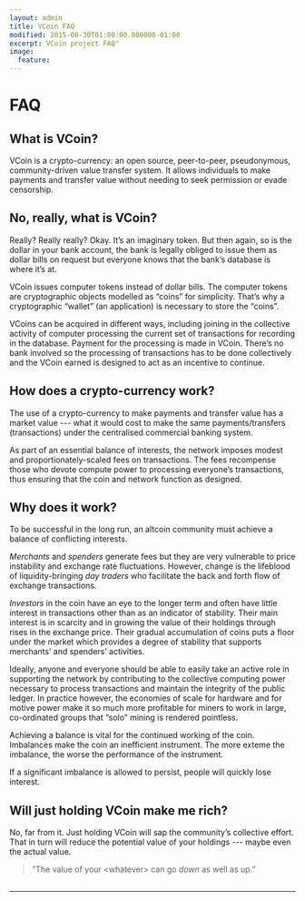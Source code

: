 ```yaml
---
layout: admin
title: VCoin FAQ
modified: 2015-08-30T01:00:00.000000-01:00
excerpt: VCoin project FAQ"
image:
  feature:
---
```


# FAQ

## What is VCoin?
VCoin is a crypto-currency: an open source, peer-to-peer, pseudonymous, community-driven value transfer system. It allows individuals to make payments and transfer value without needing to seek permission or evade censorship.

## No, really, what is VCoin?
Really? Really really? Okay. It’s an imaginary token. But then again, so is the dollar in your bank account, the bank is legally obliged to issue them as dollar bills on request but everyone knows that the bank’s database is where it’s at.

VCoin issues computer tokens instead of dollar bills. The computer tokens are cryptographic objects modelled as “coins” for simplicity. That’s why a cryptographic “wallet” (an application) is necessary to store the “coins”.

VCoins can be acquired in different ways, including joining in the collective activity of computer processing the current set of transactions for recording in the database. Payment for the processing is made in VCoin. There’s no bank involved so the processing of transactions has to be done collectively and the VCoin earned is designed to act as an incentive to continue.

## How does a crypto-currency work?

The use of a crypto-currency to make payments and transfer value has a market value --- what it would cost to make the same payments/transfers (transactions) under the centralised commercial banking system.

As part of an essential balance of interests, the network imposes modest and proportionately-scaled fees on transactions. The fees recompense those who devote compute power to processing everyone’s transactions, thus ensuring that the coin and network function as designed.

## Why does it work?
To be successful in the long run, an altcoin community must achieve a balance of conflicting interests.

*Merchants* and *spenders* generate fees but they are very vulnerable to price instability and exchange rate fluctuations. However, change is the lifeblood of liquidity-bringing *day traders* who facilitate the back and forth flow of exchange transactions.

*Investors* in the coin have an eye to the longer term and often have little interest in transactions other than as an indicator of stability. Their main interest is in scarcity and in growing the value of their holdings through rises in the exchange price. Their gradual accumulation of coins puts a floor under the market which provides a degree of stability that supports merchants’ and spenders’ activities.

Ideally, anyone and everyone should be able to easily take an active role in supporting the network by contributing to the collective computing power necessary to process transactions and maintain the integrity of the public ledger. In practice however, the economies of scale for hardware and for motive power make it so much more profitable for miners to work in large, co-ordinated groups that “solo” mining is rendered pointless.

Achieving a balance is vital for the continued working of the coin. Imbalances make the coin an inefficient instrument. The more exteme the imbalance, the worse the performance of the instrument.

If a significant imbalance is allowed to persist, people will quickly lose interest.

## Will just holding VCoin make me rich?

No, far from it. Just holding VCoin will sap the community’s collective effort. That in turn will reduce the potential value of your holdings --- maybe even the actual value.

> “The value of your &lt;whatever&gt; can go *down* as well as up.”

## 





---
